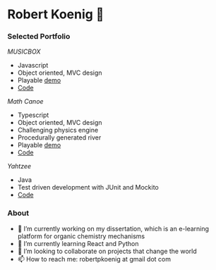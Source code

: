 # Robert Koenig 👋

### Selected Portfolio

*MUSICBOX*
- Javascript
- Object oriented, MVC design
- Playable [demo](https://robertpkoenig.github.io/musicbox/)
- [Code](https://github.com/robertpkoenig/robertpkoenig.github.io/tree/master/musicbox)

*Math Canoe*
- Typescript
- Object oriented, MVC design
- Challenging physics engine
- Procedurally generated river
- Playable [demo](https://robertpkoenig.github.io/mathcanoe/)
- [Code](https://github.com/robertpkoenig/robertpkoenig.github.io/tree/master/mathcanoe)

*Yahtzee*
- Java
- Test driven development with JUnit and Mockito
- [Code](https://github.com/robertpkoenig/yahtzee)


### About

- 🔭 I’m currently working on my dissertation, which is an e-learning platform for organic chemistry mechanisms
- 🌱 I’m currently learning React and Python
- 👯 I’m looking to collaborate on projects that change the world
- 📫 How to reach me: robertpkoenig at gmail dot com
